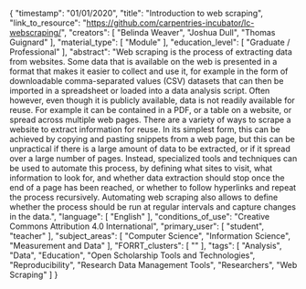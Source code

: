 {
    "timestamp": "01/01/2020",
    "title": "Introduction to web scraping",
    "link_to_resource": "https://github.com/carpentries-incubator/lc-webscraping/",
    "creators": [
        "Belinda Weaver",
        "Joshua Dull",
        "Thomas Guignard"
    ],
    "material_type": [
        "Module"
    ],
    "education_level": [
        "Graduate / Professional"
    ],
    "abstract": "Web scraping is the process of extracting data from websites. Some data that is available on the web is presented in a format that makes it easier to collect and use it, for example in the form of downloadable comma-separated values (CSV) datasets that can then be imported in a spreadsheet or loaded into a data analysis script. Often however, even though it is publicly available, data is not readily available for reuse. For example it can be contained in a PDF, or a table on a website, or spread across multiple web pages. There are a variety of ways to scrape a website to extract information for reuse. In its simplest form, this can be achieved by copying and pasting snippets from a web page, but this can be unpractical if there is a large amount of data to be extracted, or if it spread over a large number of pages. Instead, specialized tools and techniques can be used to automate this process, by defining what sites to visit, what information to look for, and whether data extraction should stop once the end of a page has been reached, or whether to follow hyperlinks and repeat the process recursively. Automating web scraping also allows to define whether the process should be run at regular intervals and capture changes in the data.",
    "language": [
        "English"
    ],
    "conditions_of_use": "Creative Commons Attribution 4.0 International",
    "primary_user": [
        "student",
        "teacher"
    ],
    "subject_areas": [
        "Computer Science",
        "Information Science",
        "Measurement and Data"
    ],
    "FORRT_clusters": [
        ""
    ],
    "tags": [
        "Analysis",
        "Data",
        "Education",
        "Open Scholarship Tools and Technologies",
        "Reproducibility",
        "Research Data Management Tools",
        "Researchers",
        "Web Scraping"
    ]
}